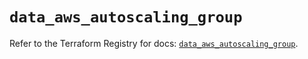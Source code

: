 # `data_aws_autoscaling_group`

Refer to the Terraform Registry for docs: [`data_aws_autoscaling_group`](https://registry.terraform.io/providers/hashicorp/aws/6.5.0/docs/data-sources/autoscaling_group).
